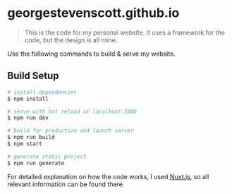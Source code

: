 # georgestevenscott.github.io

> This is the code for my personal website. It uses a framework for the code, but the design is all mine.

Use the following commands to build & serve my website.

## Build Setup

``` bash
# install dependencies
$ npm install

# serve with hot reload at localhost:3000
$ npm run dev

# build for production and launch server
$ npm run build
$ npm start

# generate static project
$ npm run generate
```

For detailed explanation on how the code works, I used [Nuxt.js](https://nuxtjs.org), so all relevant information can be found there.
